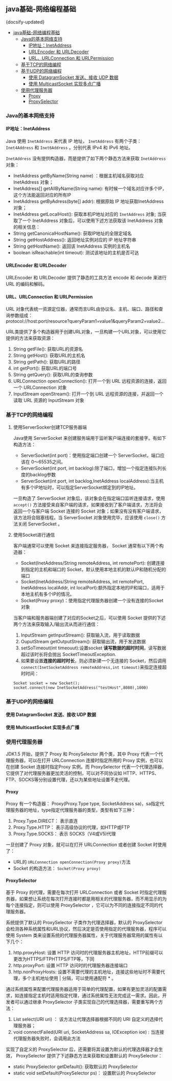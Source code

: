 ## java基础-网络编程基础
{docsify-updated}

- [java基础-网络编程基础](#java基础-网络编程基础)
	- [Java的基本网络支持](#java的基本网络支持)
		- [IP地址：InetAddress](#ip地址inetaddress)
		- [URLEncoder 和 URLDecoder](#urlencoder-和-urldecoder)
		- [URL、URLConnection 和 URLPermission](#urlurlconnection-和-urlpermission)
	- [基于TCP的网络编程](#基于tcp的网络编程)
	- [基于UDP的网络编程](#基于udp的网络编程)
		- [使用 DatagramSocket 发送、接收 UDP 数据](#使用-datagramsocket-发送接收-udp-数据)
		- [使用 MulticastSocket 实现多点广播](#使用-multicastsocket-实现多点广播)
	- [使用代理服务器](#使用代理服务器)
		- [Proxy](#proxy)
		- [ProxySelector](#proxyselector)


### Java的基本网络支持

#### IP地址：InetAddress
Java 使用 `InetAddress` 来代表 IP 地址， `InetAddress` 有两个子类： `Inet4Address` 和 `Inet6Address` 。分别代表 IPv4 和 IPv6 地址。

`InetAddress` 没有提供构造器，而是提供了如下两个静态方法来获取 `InetAddress` 对象：
+ InetAddress getByName(String name) ：根据主机域名获取对应 InetAddress 对象；
+ InetAddress[] getAllByName(String name): 有时候一个域名对应许多个IP，这个方法能返回对应的所有IP
+ InetAddress getByAdress(byte[] addr): 根据原始 IP 地址获取InetAddress对象；
+ InetAddress getLocalHost(): 获取本机IP地址对应的 `InetAddress` 对象;
当获取了一个 InetAddress 对象后，可以使用下述方法获取该 InetAddress 对象的相关信息：
+ String getCanonicalHostName(): 获取IP地址的全限定域名
+ String getHostAddress(): 返回地址实例对应的 IP 地址字符串
+ String getHostName(): 返回该 InetAddress 实例的主机名
+ boolean isReachable(int timeout): 测试该地址的主机是否可达

#### URLEncoder 和 URLDecoder
URLEncoder 和 URLDecoder 提供了静态的工具方法 encode 和 decode 来进行 URL 的编码和解码。

#### URL、URLConnection 和 URLPermission
URL 对象代表统一资源定位器，通常而言URL由协议名、主机、端口、路径和查询参数组成：  
protocol://host:port/resource?queryParam1=value1&queryParam2=value2...

URL类提供了多个构造器用于创建URL对象，一旦构建一个URL对象，可以使用它提供的方法来获取资源：
1. String getFile(): 获取URL的资源名
2. String getHost(): 获取URL的主机名
3. String getPath(): 获取URL的路径
4. int getPort(): 获取URL的端口号
5. String getQuery(): 获取URL的查询参数
6. URLConnection openConnection(): 打开一个到 URL 远程资源的连接，返回一个 URLConnection 对象
7. InputStream openStream(): 打开一个到 URL 远程资源的连接，并返回一个读取 URL 资源的 InputStream 对象

### 基于TCP的网络编程
1. 使用ServerSocker创建TCP服务器端

	Java使用 ServerSocket 来创建服务端用于监听客户端连接的套接字。有如下构造方法：
	+ ServerSocket(int port)：使用指定端口创建一个 ServerSocket，端口应该在 0～65535之间。
	+ ServerSocket(int port, int backlog):除了端口，增加一个指定连接队列长度的backlog参数
	+ ServerSocket(int port, int backlog,InetAddress localAddress):当主机有多个IP地址时，可以指定ServerSocket绑定到的IP地址。
  
	一旦构造了 ServerSocket 对象后，该对象会在指定端口监听连接请求，使用 `accept()` 方法接受来自客户端的请求，如果接收到了客户端请求，方法将会返回一个与客户端 Socket 连接的 Socket 对象；如果没有没有客户端请求，该方法将会阻塞线程。当 ServerSocket 对象使用完毕，应该使用 `close()` 方法关闭 ServerSocket 。

2. 使用Socket进行通信

	客户端通常可以使用 Socket 来连接指定服务器， Socket 通常有以下两个构造器：
	+ Socket(InetAddress/String remoteAddress, int remotePort): 创建连接到指定的主机和端口的 Socket，默认使用本地主机的默认IP和随机分配的端口
	+ Socket(InetAddress/String remoteAddress, int remotePort, InetAddress localAddr, int localPort):额外指定本地的IP和端口，适用于本地主机有多个IP的情况。
	+ Socket(Proxy proxy)：使用指定代理服务器创建一个没有连接的Socket对象

	当客户端和服务器端创建了对应的Socket之后，可以使用 Socket 提供的下述两个方法来获取输入/输出流从而进行通信：
	1. InputStream getInputStream(): 获取输入流，用于读取数据
	2. OuputStream getOutputStream(): 获取输出流，用于发送数据
	3. setSoTimeout(int timeouut):设置socket **读写数据的超时时间**，读写数据超过该时长将会抛出 SocketTimeoutException.
	4. 如果要设置**连接的超时时长**，则必须新建一个无连接的 Socket，然后调用 `connect(InetSocketAddress remoteAddress,int timeout)`来指定连接超时时间：
	```
	Socket socket = new Socket(); 
	socket.connect(new InetSocketAddress("testHost",8080),1000)
	```

### 基于UDP的网络编程

#### 使用 DatagramSocket 发送、接收 UDP 数据

#### 使用 MulticastSocket 实现多点广播

### 使用代理服务器
JDK1.5 开始，提供了 Proxy 和 ProxySelector 两个类，其中 Proxy 代表一个代理服务器，可以在打开 URLConnection 连接时指定所用的 Proxy 实例，也可以在创建 Socket 连接时指定Proxy 实例。而 ProxySelector 代表一个代理选择器，它提供了对代理服务器更加灵活的控制，可以对不同协议如 HTTP、HTTPS、FTP、SOCKS等分别设置代理，还以为某些地址设置不走代理。

#### Proxy
Proxy 有一个构造器： Proxy(Proxy.Type type, SocketAddress sa)，sa指定代理服务器的地址，type指定代理服务器的类型，类型有如下三种：
1. Proxy.Type.DIRECT： 表示直连
2. Proxy.Type.HTTP： 表示高级协议的代理，如HTTP或FTP
3. Proxy.Type.SOCKS： 表示 SOCKS（V4或V5)代理

一旦创建了 Proxy 对象，就可以在打开 URLConnection 或者创建 Socket 时使用了：
+ URL的 `URLConnection openConnection(Proxy proxy)`方法
+ Socket 的构造方法： `Socket(Proxy proxy)`

#### ProxySelector
基于 Proxy 的代理，需要在每次打开 URLConnection 或者 Socket 时指定代理服务器，如果想让系统在每次打开连接时都是用相关的代理服务器，而不用显示的为每个连接指定，则可以使用 ProxySelector ，它可以为不同的连接指定不同的代理服务器。

系统提供了默认的 ProxySelector 子类作为代理选择器，默认的 ProxySelector 会检测各种系统属性和URL协议，然后决定是否使用指定的代理服务器，程序可以使用 System 类来设置系统的代理服务器属性，关于代理服务器常用的属性有以下几个：
1. http.proxyHost: 设置 HTTP 访问时的代理服务器主机地址，HTTP前缀可以更改为HTTPS/FTPHTTPS/FTP等，下同
2. http.proxyPort: 设置 HTTP 访问时的代理服务器连接端口
3. http.nonProxyHosts: 设置不需要代理的主机地址，连接这些地址时不需要代理，多个主机地址使用 | 分隔，可以使用通配符 * 。

通过系统属性来配置代理服务器适用于简单的代理配置，如果有更加灵活的配置需求，如连接指定主机时适用指定代理，通过系统属性无法完成这一需求。因此，开发者可以通过继承 ProxySelector 子类实现自己的代理选择器，需要重写两个方法：
1. List<Proxy> select(URI uri) ： 该方法让代理选择器根据不同的 URI 自定义的选择代理服务器；
2. void connectFailed(URI uri, SocketAddress sa, IOException ioe) : 当连接代理服务器失败时，会调用此方法

实现了自定义的 ProxySelector 后，还需要将其设置为默认的代理选择器才会生效， ProxySelector 提供了下述静态方法来获取和设置默认的 ProxySelector：
+ static ProxySelector getDefault(): 获取默认的 ProxySelector
+ static void setDefault(ProxySelector ps)： 设置默认的 ProxySelector